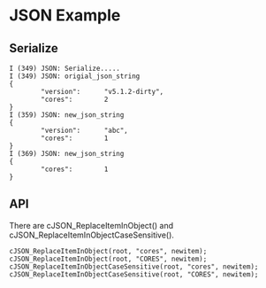 # JSON Example

## Serialize
```
I (349) JSON: Serialize.....
I (349) JSON: origial_json_string
{
        "version":      "v5.1.2-dirty",
        "cores":        2
}
I (359) JSON: new_json_string
{
        "version":      "abc",
        "cores":        1
}
I (369) JSON: new_json_string
{
        "cores":        1
}
```


## API
There are cJSON_ReplaceItemInObject() and cJSON_ReplaceItemInObjectCaseSensitive().
```
cJSON_ReplaceItemInObject(root, "cores", newitem);
cJSON_ReplaceItemInObject(root, "CORES", newitem);
cJSON_ReplaceItemInObjectCaseSensitive(root, "cores", newitem);
cJSON_ReplaceItemInObjectCaseSensitive(root, "CORES", newitem);
```

